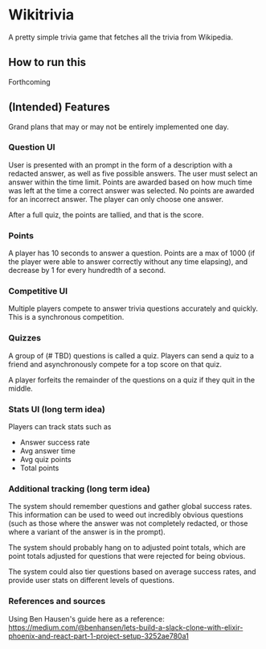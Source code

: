 # Wikitrivia

A pretty simple trivia game that fetches all the trivia from Wikipedia.

## How to run this

Forthcoming

## (Intended) Features

Grand plans that may or may not be entirely implemented one day.

### Question UI

User is presented with an prompt in the form of a description with a redacted
answer, as well as five possible answers. The user must select an answer within
the time limit. Points are awarded based on how much time was left at the time
a correct answer was selected. No points are awarded for an incorrect answer.
The player can only choose one answer.

After a full quiz, the points are tallied, and that is the score.

### Points

A player has 10 seconds to answer a question. Points are a max of 1000 (if the
player were able to answer correctly without any time elapsing), and decrease
by 1 for every hundredth of a second.

### Competitive UI

Multiple players compete to answer trivia questions accurately and quickly. This
is a synchronous competition.

### Quizzes

A group of (# TBD) questions is called a quiz. Players can send a quiz to a
friend and asynchronously compete for a top score on that quiz.

A player forfeits the remainder of the questions on a quiz if they quit in the
middle.

### Stats UI (long term idea)

Players can track stats such as
* Answer success rate
* Avg answer time
* Avg quiz points
* Total points

### Additional tracking (long term idea)

The system should remember questions and gather global success rates. This
information can be used to weed out incredibly obvious questions (such as
those where the answer was not completely redacted, or those where a variant
of the answer is in the prompt).

The system should probably hang on to adjusted point totals, which are point
totals adjusted for questions that were rejected for being obvious.

The system could also tier questions based on average success rates, and provide
user stats on different levels of questions.

### References and sources

Using Ben Hausen's guide here as a reference:
https://medium.com/@benhansen/lets-build-a-slack-clone-with-elixir-phoenix-and-react-part-1-project-setup-3252ae780a1
